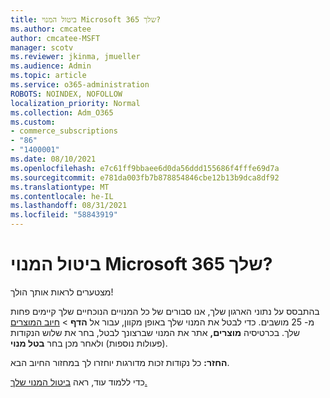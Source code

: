 ```yaml
---
title: ביטול המנוי Microsoft 365 שלך?
ms.author: cmcatee
author: cmcatee-MSFT
manager: scotv
ms.reviewer: jkinma, jmueller
ms.audience: Admin
ms.topic: article
ms.service: o365-administration
ROBOTS: NOINDEX, NOFOLLOW
localization_priority: Normal
ms.collection: Adm_O365
ms.custom:
- commerce_subscriptions
- "86"
- "1400001"
ms.date: 08/10/2021
ms.openlocfilehash: e7c61ff9bbaee6d0da56ddd155686f4fffe69d7a
ms.sourcegitcommit: e781da003fb7b878854846cbe12b13b9dca8df92
ms.translationtype: MT
ms.contentlocale: he-IL
ms.lasthandoff: 08/31/2021
ms.locfileid: "58843919"
---
```

# <a name="canceling-your-microsoft-365-subscription"></a>ביטול המנוי Microsoft 365 שלך?

מצטערים לראות אותך הולך!
  
בהתבסס על נתוני הארגון שלך, אנו סבורים של כל המנויים הנוכחיים שלך קיימים פחות מ- 25 מושבים. כדי לבטל את המנוי שלך באופן מקוון, עבור אל **הדף** \> [חיוב המוצרים](https://go.microsoft.com/fwlink/p/?linkid=842054) שלך. בכרטיסיה **מוצרים,** אתר את המנוי שברצונך לבטל, בחר את שלוש הנקודות (פעולות נוספות) ולאחר מכן בחר **בטל מנוי**.
  
**החזר:** כל נקודות זכות מדורגות יוחזרו לך במחזור החיוב הבא.

כדי ללמוד עוד, ראה [ביטול המנוי שלך.](https://docs.microsoft.com/microsoft-365/commerce/subscriptions/cancel-your-subscription)